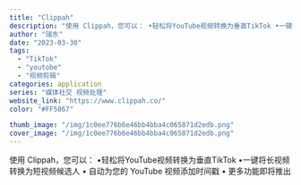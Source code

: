 ```yaml
---
title: "Clippah"
description: "使用 Clippah，您可以： •轻松将YouTube视频转换为垂直TikTok •一键将长视频转换为短视频候选人 • "
author: "瑞东"
date: "2023-03-30"
tags:
  - "TikTok"
  - "youtobe"
  - "视频剪辑"
categories: application
series: "媒体社交 视频处理"
website_link: "https://www.clippah.co/"
color: "#FF5867"

thumb_image: "/img/1c0ee776b6e46bb4bba4c065871d2edb.png"
cover_image: "/img/1c0ee776b6e46bb4bba4c065871d2edb.png"
---
```


使用 Clippah，您可以： •轻松将YouTube视频转换为垂直TikTok •一键将长视频转换为短视频候选人 • 自动为您的 YouTube 视频添加时间戳 • 更多功能即将推出
